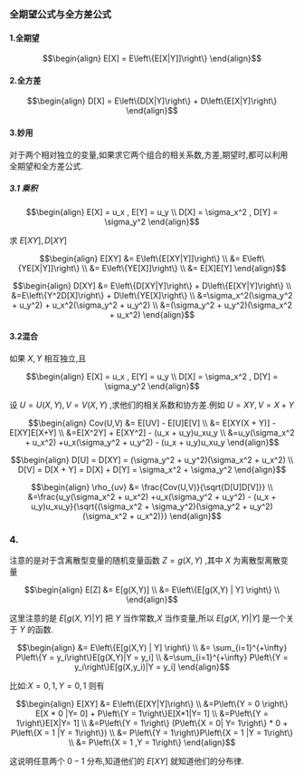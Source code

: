 ### 全期望公式与全方差公式

#### 1.全期望

$$\begin{align}
    E[X] = E\left\{E[X|Y]]\right\}
\end{align}$$


#### 2.全方差


$$\begin{align}
    D[X] = E\left\{D[X|Y]\right\} + D\left\{E[X|Y]\right\}
\end{align}$$


#### 3.妙用
对于两个相对独立的变量,如果求它两个组合的相关系数,方差,期望时,都可以利用全期望和全方差公式.

##### 3.1 乘积

$$\begin{align}
    E[X] = u_x , E[Y] = u_y \\
    D[X] = \sigma_x^2 , D[Y] = \sigma_y^2
\end{align}$$

求 $E[XY],D[XY]$

$$\begin{align}
    E[XY] &= E\left\{E[XY|Y]]\right\} \\
    &= E\left\{YE[X|Y]]\right\} \\
    &= E\left\{YE[X]]\right\} \\
    &= E[X]E[Y]
\end{align}$$


$$\begin{align}
    D[XY] &= E\left\{D[XY|Y]\right\} + D\left\{E[XY|Y]\right\} \\
    &=E\left\{Y^2D[X]\right\} + D\left\{YE[X]\right\} \\
    &=\sigma_x^2(\sigma_y^2 + u_y^2) + u_x^2(\sigma_y^2 + u_y^2) \\
    &=(\sigma_y^2 + u_y^2)(\sigma_x^2 + u_x^2)
\end{align}$$

#### 3.2混合
如果 $X,Y$ 相互独立,且

$$\begin{align}
    E[X] = u_x , E[Y] = u_y \\
    D[X] = \sigma_x^2 , D[Y] = \sigma_y^2
\end{align}$$

设 $U = U(X,Y) , V = V(X,Y)$ ,求他们的相关系数和协方差.例如 $U = XY , V = X + Y$ 

$$\begin{align}
    Cov(U,V) &= E[UV] - E[U]E[V] \\
    &= E[XY(X + Y)] - E[XY]E[X+Y] \\
    &=E[X^2Y] + E[XY^2] - (u_x + u_y)u_xu_y \\
    &=u_y(\sigma_x^2 + u_x^2) +u_x(\sigma_y^2 + u_y^2) -  (u_x + u_y)u_xu_y
\end{align}$$


$$\begin{align}
    D[U] = D[XY] = (\sigma_y^2 + u_y^2)(\sigma_x^2 + u_x^2) \\
    D[V] = D[X + Y] = D[X] + D[Y] = \sigma_x^2 + \sigma_y^2
\end{align}$$


$$\begin{align}
    \rho_{uv} &= \frac{Cov(U,V)}{\sqrt{D[U]D[V]}} \\
    &=\frac{u_y(\sigma_x^2 + u_x^2) +u_x(\sigma_y^2 + u_y^2) -  (u_x + u_y)u_xu_y}{\sqrt{(\sigma_x^2 + \sigma_y^2)(\sigma_y^2 + u_y^2)(\sigma_x^2 + u_x^2)}}
\end{align}$$

### 4.
注意的是对于含离散型变量的随机变量函数 $Z = g(X,Y)$ ,其中 $X$ 为离散型离散变量

$$\begin{align}
    E[Z] &= E[g(X,Y)] \\
    &= E\left\{E[g(X,Y) | Y] \right\} \\
\end{align}$$

这里注意的是 $E[g(X,Y) | Y]$ 把 $Y$ 当作常数,$X$ 当作变量,所以 $E[g(X,Y) | Y]$ 是一个关于 $Y$ 的函数.

$$\begin{align}
    &= E\left\{E[g(X,Y) | Y] \right\} \\
    &= \sum_{i=1}^{+\infty} P\left\{Y = y_i\right\}E[g(X,Y)|Y = y_i] \\
    &=\sum_{i=1}^{+\infty} P\left\{Y = y_i\right\}E[g(X,y_i)|Y = y_i]
\end{align}$$

比如:$X = 0,1 , Y = 0,1$ 则有

$$\begin{align}
    E[XY] &= E\left\{E[XY|Y]\right\} \\
    &=P\left\{Y = 0 \right\} E[X * 0 |Y= 0] + P\left\{Y = 1\right\}E[X*1|Y= 1] \\
    &=P\left\{Y = 1\right\}E[X|Y= 1] \\
    &=P\left\{Y = 1\right\} (P\left\{X = 0| Y= 1\right\} * 0 + P\left\{X = 1 |Y = 1\right\}) \\
    &= P\left\{Y = 1\right\}P\left\{X = 1 |Y = 1\right\} \\
    &= P\left\{X = 1 ,Y = 1\right\}
\end{align}$$

这说明任意两个 $0-1$ 分布,知道他们的 $E[XY]$ 就知道他们的分布律.
